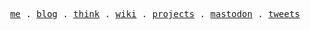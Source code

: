 <p align="center">
  <samp>
    <a href="https://huyixi.com">me</a> .
    <a href="https://blog.huyixi.com">blog</a> .
    <a href="https://think.huyixi.com">think</a> .
    <a href="https://huyixi.wiki">wiki</a> .
    <a href="https://github.com/huyixi?tab=repositories">projects</a> .
    <a href="https://mastodon.social/@huyixi">mastodon</a> .
    <a href="https://twitter.com/huyixicom">tweets</a>
  </samp>
</p>
